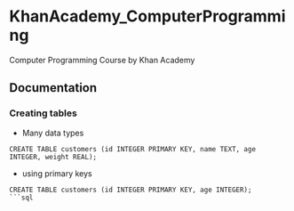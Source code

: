 # KhanAcademy_ComputerProgramming
Computer Programming Course by Khan Academy

## Documentation
###  Creating tables
- Many data types
```
CREATE TABLE customers (id INTEGER PRIMARY KEY, name TEXT, age INTEGER, weight REAL);
```
- using primary keys
```
CREATE TABLE customers (id INTEGER PRIMARY KEY, age INTEGER);
```sql